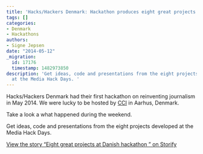 ```yaml
---
title: 'Hacks/Hackers Denmark: Hackathon produces eight great projects'
tags: []
categories:
- Denmark
- Hackathons
authors:
- Signe Jepsen
date: "2014-05-12"
_migration:
  id: 17176
  timestamp: 1482973850
description: 'Get ideas, code and presentations from the eight projects developed
  at the Media Hack Days. '
---
```


Hacks/Hackers Denmark had their first hackathon on reinventing journalism in May 2014. We were lucky to be hosted by [CCI][1] in Aarhus, Denmark.

Take a look a what happened during the weekend.

Get ideas, code and presentations from the eight projects developed at the Media Hack Days.

<noscript>
  <a href="https://storify.com/signedamj/eight-great-projects-at-danish-hackathon.html" target="_blank">View the story &#8220;Eight great projects at Danish hackathon &#8221; on Storify</a>
</noscript>

 [1]: http://www.ccieurope.com/